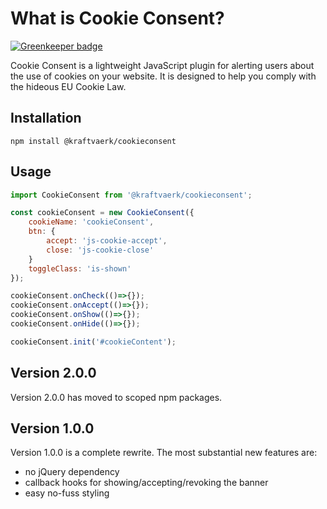 # What is Cookie Consent?

[![Greenkeeper badge](https://badges.greenkeeper.io/kraftvaerk/cookie-consent.svg)](https://greenkeeper.io/)

Cookie Consent is a lightweight JavaScript plugin for alerting users about the use of cookies on your website.
It is designed to help you comply with the hideous EU Cookie Law.

## Installation
```
npm install @kraftvaerk/cookieconsent
```

## Usage
```javascript
import CookieConsent from '@kraftvaerk/cookieconsent';

const cookieConsent = new CookieConsent({
    cookieName: 'cookieConsent',
    btn: {
        accept: 'js-cookie-accept',
        close: 'js-cookie-close'
    }
    toggleClass: 'is-shown'
});

cookieConsent.onCheck(()=>{});
cookieConsent.onAccept(()=>{});
cookieConsent.onShow(()=>{});
cookieConsent.onHide(()=>{});

cookieConsent.init('#cookieContent');
```

## Version 2.0.0
Version 2.0.0 has moved to scoped npm packages.

## Version 1.0.0
Version 1.0.0 is a complete rewrite. The most substantial new features are:

- no jQuery dependency 
- callback hooks for showing/accepting/revoking the banner
- easy no-fuss styling
